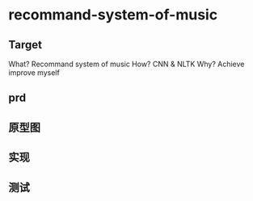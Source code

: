 # recommand-system-of-music
## Target 
What?
      Recommand system of music
How?
      CNN & NLTK
Why?
      Achieve improve myself 
## prd
## 原型图
## 实现
## 测试
